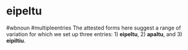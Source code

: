 # eipeltu
#wbnoun
#multipleentries
The attested forms here suggest a range of variation for which we set up three entries: 1) **eipeltu**, 2) **apaltu**, and 3) **eipiltiu**.
